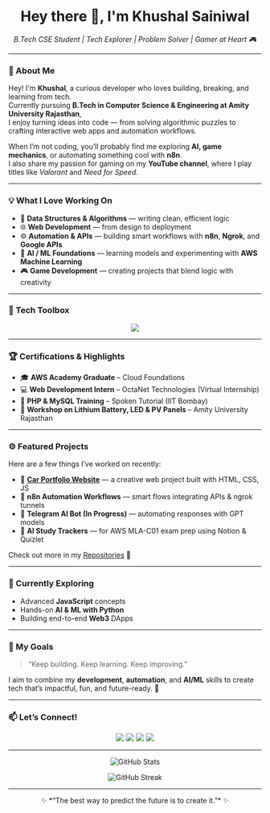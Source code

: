 <h1 align="center">Hey there 👋, I'm Khushal Sainiwal</h1>

<p align="center">
  <em>B.Tech CSE Student | Tech Explorer | Problem Solver | Gamer at Heart 🎮</em>
</p>

---

### 🚀 About Me

Hey! I'm **Khushal**, a curious developer who loves building, breaking, and learning from tech.  
Currently pursuing **B.Tech in Computer Science & Engineering at Amity University Rajasthan**,  
I enjoy turning ideas into code — from solving algorithmic puzzles to crafting interactive web apps and automation workflows.

When I’m not coding, you’ll probably find me exploring **AI, game mechanics**, or automating something cool with **n8n**.  
I also share my passion for gaming on my **YouTube channel**, where I play titles like *Valorant* and *Need for Speed*.

---

### 💡 What I Love Working On
- 🧠 **Data Structures & Algorithms** — writing clean, efficient logic  
- 🌐 **Web Development** — from design to deployment  
- ⚙️ **Automation & APIs** — building smart workflows with **n8n**, **Ngrok**, and **Google APIs**  
- 🤖 **AI / ML Foundations** — learning models and experimenting with **AWS Machine Learning**  
- 🎮 **Game Development** — creating projects that blend logic with creativity  

---

### 🧰 Tech Toolbox

<p align="center">
  <img src="https://skillicons.dev/icons?i=cpp,java,python,js,html,css,react,tailwind,bootstrap,php,mysql,git,github,aws" />
</p>

---

### 🏆 Certifications & Highlights
- 🎓 **AWS Academy Graduate** – Cloud Foundations  
- 💻 **Web Development Intern** – OctaNet Technologies (Virtual Internship)  
- 🧩 **PHP & MySQL Training** – Spoken Tutorial (IIT Bombay)  
- 🔋 **Workshop on Lithium Battery, LED & PV Panels** – Amity University Rajasthan  

---

### ⚙️ Featured Projects
Here are a few things I’ve worked on recently:

- 🚗 [**Car Portfolio Website**](#) — a creative web project built with HTML, CSS, JS  
- 🤖 **n8n Automation Workflows** — smart flows integrating APIs & ngrok tunnels  
- 💬 **Telegram AI Bot (In Progress)** — automating responses with GPT models  
- 🧠 **AI Study Trackers** — for AWS MLA-C01 exam prep using Notion & Quizlet  

Check out more in my [Repositories](https://github.com/KK-05?tab=repositories) 🔗  

---

### 🌱 Currently Exploring
- Advanced **JavaScript** concepts  
- Hands-on **AI & ML with Python**  
- Building end-to-end **Web3** DApps  

---

### 🎯 My Goals
> “Keep building. Keep learning. Keep improving.”  

I aim to combine my **development**, **automation**, and **AI/ML** skills to create tech that’s impactful, fun, and future-ready. 🚀

---

### 📫 Let’s Connect!
<p align="center">
  <a href="mailto:beonbrave@gmail.com"><img src="https://img.shields.io/badge/Gmail-D14836?style=flat&logo=gmail&logoColor=white"/></a>
  <a href="https://github.com/KK-05"><img src="https://img.shields.io/badge/GitHub-181717?style=flat&logo=github&logoColor=white"/></a>
  <a href="https://www.linkedin.com/in/khushalsainiwal"><img src="https://img.shields.io/badge/LinkedIn-0A66C2?style=flat&logo=linkedin&logoColor=white"/></a>
  <a href="https://youtube.com/@yourchannel"><img src="https://img.shields.io/badge/YouTube-FF0000?style=flat&logo=youtube&logoColor=white"/></a>
</p>

---

<p align="center">
  <img src="https://github-readme-stats.vercel.app/api?username=KK-05&show_icons=true&theme=tokyonight" alt="GitHub Stats" />
</p>

<p align="center">
  <img src="https://github-readme-streak-stats.herokuapp.com/?user=KK-05&theme=tokyonight" alt="GitHub Streak" />
</p>

---

<p align="center">
✨ *“The best way to predict the future is to create it.”* ✨  
</p>

<!--
**KK-05/KK-05** is a ✨ _special_ ✨ repository because its `README.md` (this file) appears on your GitHub profile.

Here are some ideas to get you started:

- 🔭 I’m currently working on ...
- 🌱 I’m currently learning ...
- 👯 I’m looking to collaborate on ...
- 🤔 I’m looking for help with ...
- 💬 Ask me about ...
- 📫 How to reach me: ...
- 😄 Pronouns: ...
- ⚡ Fun fact: ...
-->
